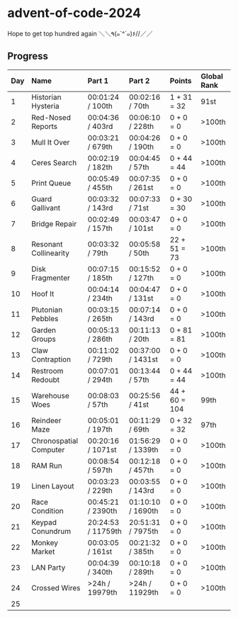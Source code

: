 # advent-of-code-2024

Hope to get top hundred again ＼＼٩(๑`^´๑)۶//／／

## Progress

| Day | Name                   | Part 1             | Part 2            | Points        | Global Rank |
| --- | :--------------------- | :----------------- | :---------------- | :------------ | :---------- |
| 1   | Historian Hysteria     | 00:01:24 / 100th   | 00:02:16 / 70th   | 1 + 31 = 32   | 91st        |
| 2   | Red-Nosed Reports      | 00:04:36 / 403rd   | 00:06:10 / 228th  | 0 + 0 = 0     | >100th      |
| 3   | Mull It Over           | 00:03:21 / 679th   | 00:04:26 / 190th  | 0 + 0 = 0     | >100th      |
| 4   | Ceres Search           | 00:02:19 / 182th   | 00:04:45 / 57th   | 0 + 44 = 44   | >100th      |
| 5   | Print Queue            | 00:05:49 / 455th   | 00:07:35 / 261st  | 0 + 0 = 0     | >100th      |
| 6   | Guard Gallivant        | 00:03:32 / 143rd   | 00:07:33 / 71st   | 0 + 30 = 30   | >100th      |
| 7   | Bridge Repair          | 00:02:49 / 157th   | 00:03:47 / 101st  | 0 + 0 = 0     | >100th      |
| 8   | Resonant Collinearity  | 00:03:32 / 79th    | 00:05:58 / 50th   | 22 + 51 = 73  | >100th      |
| 9   | Disk Fragmenter        | 00:07:15 / 185th   | 00:15:52 / 127th  | 0 + 0 = 0     | >100th      |
| 10  | Hoof It                | 00:04:14 / 234th   | 00:04:47 / 131st  | 0 + 0 = 0     | >100th      |
| 11  | Plutonian Pebbles      | 00:03:15 / 265th   | 00:07:14 / 143rd  | 0 + 0 = 0     | >100th      |
| 12  | Garden Groups          | 00:05:13 / 286th   | 00:11:13 / 20th   | 0 + 81 = 81   | >100th      |
| 13  | Claw Contraption       | 00:11:02 / 729th   | 00:37:00 / 1431st | 0 + 0 = 0     | >100th      |
| 14  | Restroom Redoubt       | 00:07:01 / 294th   | 00:13:44 / 57th   | 0 + 44 = 44   | >100th      |
| 15  | Warehouse Woes         | 00:08:03 / 57th    | 00:25:56 / 41st   | 44 + 60 = 104 | 99th        |
| 16  | Reindeer Maze          | 00:05:01 / 197th   | 00:11:29 / 69th   | 0 + 32 = 32   | 97th        |
| 17  | Chronospatial Computer | 00:20:16 / 1071st  | 01:56:29 / 1339th | 0 + 0 = 0     | >100th      |
| 18  | RAM Run                | 00:08:54 / 597th   | 00:12:18 / 457th  | 0 + 0 = 0     | >100th      |
| 19  | Linen Layout           | 00:03:23 / 229th   | 00:03:55 / 143rd  | 0 + 0 = 0     | >100th      |
| 20  | Race Condition         | 00:45:21 / 2390th  | 01:10:10 / 1690th | 0 + 0 = 0     | >100th      |
| 21  | Keypad Conundrum       | 20:24:53 / 11759th | 20:51:31 / 7975th | 0 + 0 = 0     | >100th      |
| 22  | Monkey Market          | 00:03:05 / 161st   | 00:21:32 / 385th  | 0 + 0 = 0     | >100th      |
| 23  | LAN Party              | 00:04:39 / 340th   | 00:10:18 / 289th  | 0 + 0 = 0     | >100th      |
| 24  | Crossed Wires          | >24h / 19979th     | >24h / 11929th    | 0 + 0 = 0     | >100th      |
| 25  |                        |                    |                   |               |             |

